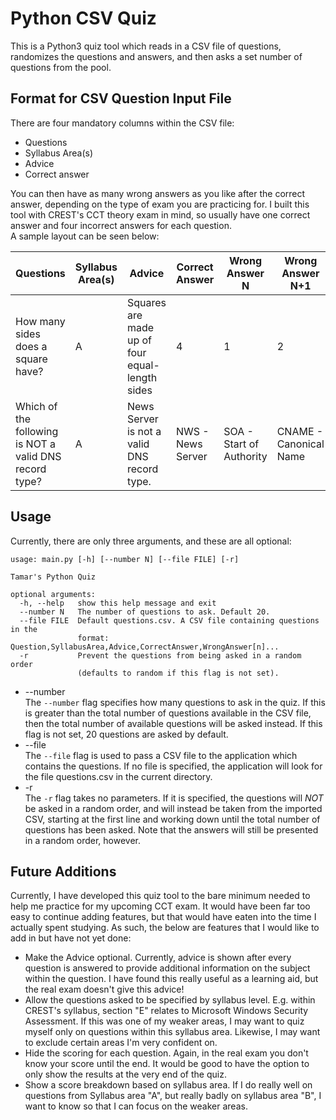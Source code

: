 # Python CSV Quiz
This is a Python3 quiz tool which reads in a CSV file of questions, randomizes the questions and answers, and then asks a set number of questions from the pool.

## Format for CSV Question Input File
There are four mandatory columns within the  CSV file:
* Questions
* Syllabus Area(s)
* Advice
* Correct answer  

You can then have as many wrong answers as you like after the correct answer, depending on the type of exam you are practicing for. I built this tool with CREST's CCT theory exam in mind, so usually have one correct answer and four incorrect answers for each question.  
A sample layout can be seen below:

| Questions   |      Syllabus Area(s)      |  Advice | Correct Answer | Wrong Answer N | Wrong Answer N+1 | Wrong Answer n+x
|----------|-------------|------|---|---|---|---|
| How many sides does a square have? |  A | Squares are made up of four equal-length sides | 4 | 1 | 2 |3 |
| Which of the following is NOT a valid DNS record type? |    A | News Server is not a valid DNS record type. | NWS - News Server   |   SOA - Start of Authority | CNAME - Canonical Name | MX - Mail eXchange |

## Usage
Currently, there are only three arguments, and these are all optional:

~~~~
usage: main.py [-h] [--number N] [--file FILE] [-r]

Tamar's Python Quiz

optional arguments:  
  -h, --help   show this help message and exit  
  --number N   The number of questions to ask. Default 20.  
  --file FILE  Default questions.csv. A CSV file containing questions in the
               format: Question,SyllabusArea,Advice,CorrectAnswer,WrongAnswer[n]...  
  -r           Prevent the questions from being asked in a random order
               (defaults to random if this flag is not set).  
~~~~

* --number  
The `--number` flag specifies how many questions to ask in the quiz. If this is greater than the total number of questions available in the CSV file, then the total number of available questions will be asked instead. If this flag is not set, 20 questions are asked by default.  
* --file  
The `--file` flag is used to pass a CSV file to the application which contains the questions. If no file is specified, the application will look for the file questions.csv in the current directory.  
* -r  
The `-r` flag takes no parameters. If it is specified, the questions will *NOT* be asked in a random order, and will instead be taken from the imported CSV, starting at the first line and working down until the total number of questions has been asked. Note that the answers will still be presented in a random order, however.

## Future Additions  
Currently, I have developed this quiz tool to the bare minimum needed to help me practice for my upcoming CCT exam. It would have been far too easy to continue adding features, but that would have eaten into the time I actually spent studying. As such, the below are features that I would like to add in but have not yet done:
* Make the Advice optional. Currently, advice is shown after every question is answered to provide additional information on the subject within the question. I have found this really useful as a learning aid, but the real exam doesn't give this advice!
* Allow the questions asked to be specified by syllabus level. E.g. within CREST's syllabus, section "E" relates to Microsoft Windows Security Assessment. If this was one of my weaker areas, I may want to quiz myself only on questions within this syllabus area. Likewise, I may want to exclude certain areas I'm very confident on.
* Hide the scoring for each question. Again, in the real exam you don't know your score until the end. It would be good to have the option to only show the results at the very end of the quiz.
* Show a score breakdown based on syllabus area. If I do really well on questions from Syllabus area "A", but really badly on syllabus area "B", I want to know so that I can focus on the weaker areas.
